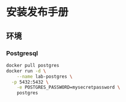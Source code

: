 # 安装发布手册

## 环境

### Postgresql

```bash
docker pull postgres
docker run -d \
	--name lab-postgres \
  -p 5432:5432 \
	-e POSTGRES_PASSWORD=mysecretpassword \
	postgres

```

```

```